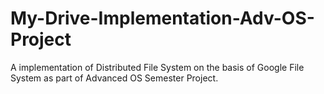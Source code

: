 # My-Drive-Implementation-Adv-OS-Project
A implementation of Distributed File System on the basis of Google File System as part of Advanced OS Semester Project.
